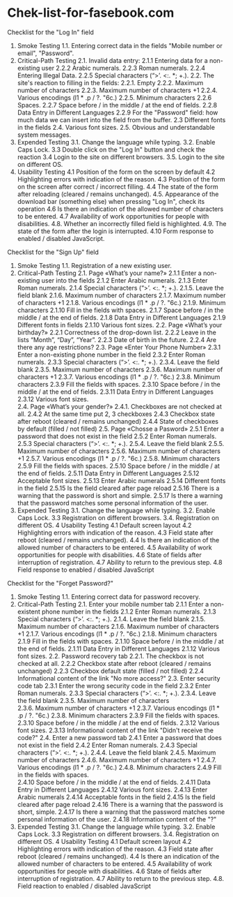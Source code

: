 # Chek-list-for-fasebook.com
Checklist for the "Log In" field
1. Smoke Testing
                                             1.1. Entering correct data in the fields "Mobile number or email", "Password".
2. Critical-Path Testing
2.1. Invalid data entry:
                 2.1.1 Entering data for a non-existing user
                 2.2.2 Arabic numerals.
                 2.2.3 Roman numerals.
                 2.2.4 Entering Illegal Data.
                 2.2.5 Special characters (“>’. <\:. *; +.).
2.2. The site's reaction to filling in the fields:
                 2.2.1. Empty
                 2.2.2. Maximum number of characters
                 2.2.3. Maximum number of characters +1
                 2.2.4. Various encodings (l1 * .p / ?. "6c.)
                 2.2.5. Minimum characters
                2.2.6 Spaces.
                2.2.7 Space before / in the middle / at the end of fields.
                2.2.8 Data Entry in Different Languages
                2.2.9 For the "Password" field: how much data we can insert into the field from the buffer.
2.3 Different fonts in the fields
2.4. Various font sizes.
2.5. Obvious and understandable system messages.
 3. Expended Testing
3.1. Change the language while typing.
3.2. Enable Caps Lock.
3.3 Double click on the "Log In" button and check the reaction
3.4 Login to the site on different browsers.
3.5. Login to the site on different OS.
4. Usability Testing
4.1 Position of the form on the screen by default
4.2 Highlighting errors with indication of the reason.
4.3 Position of the form on the screen after correct / incorrect filling.
4.4 The state of the form after reloading (cleared / remains unchanged).
4.5. Appearance of the download bar (something else) when pressing "Log In", check its operation
4.6 Is there an indication of the allowed number of characters to be entered.
4.7 Availability of work opportunities for people with disabilities.
4.8. Whether an incorrectly filled field is highlighted.
4.9. The state of the form after the login is interrupted.
4.10 Form response to enabled / disabled JavaScript.	

Checklist for the "Sign Up" field
1. Smoke Testing
1.1. Registration of a new existing user.
2. Critical-Path Testing
  2.1. Page  «What’s your name?» 
                 2.1.1 Enter a non-existing user into the fields
                 2.1.2 Enter Arabic numerals.
                 2.1.3 Enter Roman numerals.
                 2.1.4 Special characters (“>’. <\:. *; +.).
                 2.1.5. Leave the field blank
                 2.1.6. Maximum number of characters
                 2.1.7. Maximum number of characters +1
                 2.1.8. Various encodings (l1 * .p / ?. "6c.)
                 2.1.9. Minimum characters
                2.1.10 Fill in the fields with spaces.
                2.1.7 Space before / in the middle / at the end of fields.
                2.1.8 Data Entry in Different Languages
                2.1.9 Different fonts in fields
                2.1.10 Various font sizes.
2.2. Page  «What’s your birthday?» 
              2.2.1 Correctness of the drop-down list.
              2.2.2 Leave in the lists “Month”, “Day”, “Year”.
              2.2.3 Date of birth in the future.
              2.2.4 Are there any age restrictions?
2.3.  Page  «Enter Your Phone Number» 
                 2.3.1 Enter a non-existing phone number in the field
                 2.3.2 Enter Roman numerals.
                 2.3.3 Special characters (“>’. <\:. *; +.).
                 2.3.4. Leave the field blank
                 2.3.5. Maximum number of characters
                 2.3.6. Maximum number of characters +1
                 2.3.7. Various encodings (l1 * .p / ?. "6c.)
                 2.3.8. Minimum characters
                2.3.9 Fill the fields with spaces.
                2.3.10 Space before / in the middle / at the end of fields.
                2.3.11 Data Entry in Different Languages
                2.3.12 Various font sizes.         
2.4. Page «What’s your gender?»
               2.4.1. Checkboxes are not checked at all.
               2.4.2 At the same time put 2, 3 checkboxes
               2.4.3 Checkbox state after reboot (cleared / remains unchanged)
               2.4.4 State of checkboxes by default (filled / not filled)
2.5. Page «Chosse a Pasword»
                2.5.1 Enter a password that does not exist in the field
                 2.5.2 Enter Roman numerals.
                 2.5.3 Special characters (“>’. <\:. *; +.).
                 2.5.4. Leave the field blank
                 2.5.5. Maximum number of characters
                 2.5.6. Maximum number of characters +1
                 2.5.7. Various encodings (l1 * .p / ?. "6c.)
                2.5.8. Minimum characters
                2.5.9 Fill the fields with spaces.
                2.5.10 Space before / in the middle / at the end of fields.
                2.5.11 Data Entry in Different Languages
                2.5.12 Acceptable font sizes.
                2.5.13 Enter Arabic numerals
                2.5.14 Different fonts in the field
            2.5.15 Is the field cleared after page reload
           2.5.16 There is a warning that the password is short and simple.
           2.5.17 Is there a warning that the password matches some personal information of the user.
3. Expended Testing
3.1. Change the language while typing.
3.2. Enable Caps Lock.
3.3 Registration on different browsers.
3.4. Registration on different OS.
4 Usability Testing
4.1 Default screen layout
4.2 Highlighting errors with indication of the reason.
4.3 Field state after reboot (cleared / remains unchanged).
4.4 Is there an indication of the allowed number of characters to be entered.
4.5 Availability of work opportunities for people with disabilities.
4.6 State of fields after interruption of registration.
4.7 Ability to return to the previous step.
4.8 Field response to enabled / disabled JavaScript


Checklist for the "Forget Password?"
1. Smoke Testing
1.1. Entering correct data for password recovery.
2. Critical-Path Testing
  2.1. Enter your mobile number tab
                 2.1.1 Enter a non-existent phone number in the fields
                 2.1.2 Enter Roman numerals.
                 2.1.3 Special characters (“>’. <\:. *; +.).
                 2.1.4. Leave the field blank
                 2.1.5. Maximum number of characters
                 2.1.6. Maximum number of characters +1
                 2.1.7. Various encodings (l1 * .p / ?. "6c.)
                 2.1.8. Minimum characters
                2.1.9 Fill in the fields with spaces.
                2.1.10 Space before / in the middle / at the end of fields.
                2.1.11 Data Entry in Different Languages
                2.1.12 Various font sizes.
2.2. Password recovery tab
               2.2.1. The checkbox is not checked at all.
               2.2.2 Checkbox state after reboot (cleared / remains unchanged)
               2.2.3 Checkbox default state (filled / not filled)
               2.2.4 Informational content of the link "No more access?"
2.3. Enter security code tab
                 2.3.1 Enter the wrong security code in the field
                 2.3.2 Enter Roman numerals.
                 2.3.3 Special characters (“>’. <\:. *; +.).
                 2.3.4. Leave the field blank
                 2.3.5. Maximum number of characters                 
                2.3.6. Maximum number of characters +1
                 2.3.7. Various encodings (l1 * .p / ?. "6c.)
                 2.3.8. Minimum characters
                2.3.9 Fill the fields with spaces.
                2.3.10 Space before / in the middle / at the end of fields.
                2.3.12 Various font sizes.
                 2.3.13 Informational content of the link "Didn't receive the code?"
2.4. Enter a new password tab
                 2.4.1 Enter a password that does not exist in the field
                 2.4.2 Enter Roman numerals.
                 2.4.3 Special characters (“>’. <\:. *; +.).
                 2.4.4. Leave the field blank
                 2.4.5. Maximum number of characters
                 2.4.6. Maximum number of characters +1
                 2.4.7. Various encodings (l1 * .p / ?. "6c.)
                2.4.8. Minimum characters
               2.4.9 Fill in the fields with spaces.                
                2.4.10 Space before / in the middle / at the end of fields.
                2.4.11 Data Entry in Different Languages
                2.4.12 Various font sizes.
                2.4.13 Enter Arabic numerals
                2.4.14 Acceptable fonts in the field
                2.4.15 Is the field cleared after page reload
                2.4.16 There is a warning that the password is short, simple.
                2.4.17 Is there a warning that the password matches some personal information of the user.
               2.4.18 Information content of the "?"
3. Expended Testing	
3.1. Change the language while typing.
3.2. Enable Caps Lock.
3.3 Registration on different browsers.
3.4. Registration on different OS.
4 Usability Testing
4.1 Default screen layout
4.2 Highlighting errors with indication of the reason.
4.3 Field state after reboot (cleared / remains unchanged).
4.4 Is there an indication of the allowed number of characters to be entered.
4.5 Availability of work opportunities for people with disabilities.
4.6 State of fields after interruption of registration.
4.7 Ability to return to the previous step.
4.8. Field reaction to enabled / disabled JavaScript


